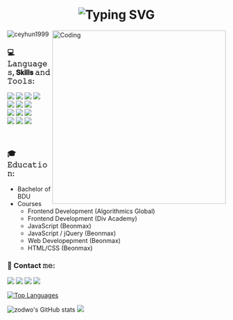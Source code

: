  <h1  align='center'> 
 <img src="https://readme-typing-svg.herokuapp.com?font=Fira+Code&pause=1000&width=435&lines=Hi+there%2C+I%60m+Sanan;I%60m+Frontend+Developer" alt="Typing SVG" />
</h1>
<img align="right" alt="Coding" width="400" src="https://media.giphy.com/media/qgQUggAC3Pfv687qPC/giphy.gif">

<p align="left"> <img src="https://komarev.com/ghpvc/?username=zodwo&color=59A5FE&style=for-the-badge" alt="ceyhun1999" /> </p>

### 💻 𝙻𝚊𝚗𝚐𝚞𝚊𝚐𝚎𝚜, 𝗦𝗸𝗶𝗹𝗹𝘀 𝚊𝚗𝚍 𝚃𝚘𝚘𝚕𝚜:

<div>
  <img src="https://img.shields.io/badge/html5-%23323330.svg?style=for-the-badge&logo=html5&logoColor=white">
  <img src="https://img.shields.io/badge/css3-%23323330.svg?style=for-the-badge&logo=css3&logoColor=white">
  <img src="https://img.shields.io/badge/Sass-323330?style=for-the-badge&logo=sass&logoColor=white">
  <img src="https://img.shields.io/badge/bootstrap-%23323330.svg?style=for-the-badge&logo=bootstrap&logoColor=white">
</div> 
<div>
  <img src="https://img.shields.io/badge/javascript-%23323330.svg?style=for-the-badge&logo=javascript&logoColor=white">
  <img src="https://img.shields.io/badge/jquery-%23323330.svg?style=for-the-badge&logo=jquery&logoColor=white">
  <img src="https://img.shields.io/badge/react-%23323330.svg?style=for-the-badge&logo=react&logoColor=white"> 
 </div>   
 <div>
  <img src="https://img.shields.io/badge/figma-%23323330.svg?style=for-the-badge&logo=figma&logoColor=white">
  <img src="https://img.shields.io/badge/github-%23323330.svg?style=for-the-badge&logo=github&logoColor=white">
  <img src="https://img.shields.io/badge/photopea-%23323330.svg?style=for-the-badge&logo=photopea&logoColor=white">
 </div> 
 <div>
  <img src="https://img.shields.io/badge/adobe%20photoshop-%23323330.svg?style=for-the-badge&logo=adobe%20photoshop&logoColor=white">
  <img src="https://img.shields.io/badge/netlify-%23323330.svg?style=for-the-badge&logo=netlify&logoColor=white">
  <img src="https://img.shields.io/badge/CodePen-%23323330?style=for-the-badge&logo=codepen&logoColor=white">
 </div> 
  
  
  
  
&nbsp;  
### 🎓 𝙴𝚍𝚞𝚌𝚊𝚝𝚒𝚘𝚗:
  - Bachelor of BDU
  - Courses
    - Frontend Development (Algorithmics Global)
    - Frontend Development (Div Academy)
    - JavaScript (Beonmax)
    - JavaScript / jQuery (Beonmax)
    - Web Developepment (Beonmax)
    - HTML/CSS (Beonmax)

### 📱 Contact 𝚖𝚎:

<a href="mailto:senanm260@gmail.com" target="_blank"><img style="inline" src="https://img.shields.io/badge/Gmail-323330?style=for-the-badge&logo=gmail&logoColor=white"></a>
<a href="https://www.linkedin.com/in/sanan-mammadov-550250202/" target="_blank"><img src="https://img.shields.io/badge/linkedin-%23323330.svg?style=for-the-badge&logo=linkedin&logoColor=white"></a>
<a href="https://wa.me/994505018809" target="_blank"><img src="https://img.shields.io/badge/WhatsApp-%23323330?style=for-the-badge&logo=whatsapp&logoColor=white"></a>
<a href="https://www.instagram.com/17msenan/" target="_blank"><img src="https://img.shields.io/badge/Telegram-323330?style=for-the-badge&logo=instagram&logoColor=white"></a>

<a href="https://github.com/zodwo" align="left"><img src="https://readme-stats.clckblog.space/api/top-langs/?username=zodwo&langs_count=10&title_color=0891b2&text_color=ffffff&icon_color=0891b2&bg_color=1c1917&hide_border=true&locale=en&custom_title=Top%20%Languages" alt="Top Languages" /></a>

<div display="flex">
  <img src="https://readme-stats.clckblog.space/api?username=zodwo&show_icons=true&hide=&count_private=true&title_color=0891b2&text_color=ffffff&icon_color=0891b2&bg_color=1c1917&hide_border=true&show_icons=true" alt="zodwo's GitHub stats" />

  <img src="https://github-readme-streak-stats.herokuapp.com/?user=zodwo&stroke=ffffff&background=1c1917&ring=0891b2&fire=0891b2&currStreakNum=ffffff&currStreakLabel=0891b2&sideNums=ffffff&sideLabels=ffffff&dates=ffffff&hide_border=true" />
</div>
